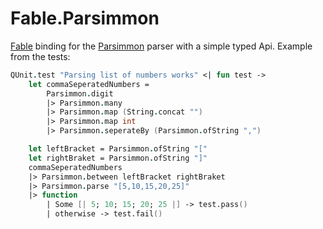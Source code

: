 # Fable.Parsimmon
[Fable](http://fable.io/) binding for the [Parsimmon](https://github.com/jneen/parsimmon) parser with a simple typed Api. 
Example from the tests:
```fs
QUnit.test "Parsing list of numbers works" <| fun test ->
    let commaSeperatedNumbers = 
        Parsimmon.digit
        |> Parsimmon.many
        |> Parsimmon.map (String.concat "")
        |> Parsimmon.map int
        |> Parsimmon.seperateBy (Parsimmon.ofString ",")

    let leftBracket = Parsimmon.ofString "["
    let rightBraket = Parsimmon.ofString "]"
    commaSeperatedNumbers
    |> Parsimmon.between leftBracket rightBraket
    |> Parsimmon.parse "[5,10,15,20,25]"
    |> function
        | Some [| 5; 10; 15; 20; 25 |] -> test.pass()
        | otherwise -> test.fail()
``` 